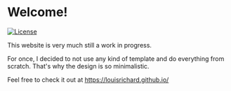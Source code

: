 # Welcome!
[![License](https://img.shields.io/badge/License-BSD%203--Clause-blue.svg)](https://opensource.org/licenses/BSD-3-Clause) 

This website is very much still a work in progress. 

For once, I decided to not use any kind of template and do everything from scratch. That's why the design is so minimalistic. 

Feel free to check it out at https://louisrichard.github.io/ 

